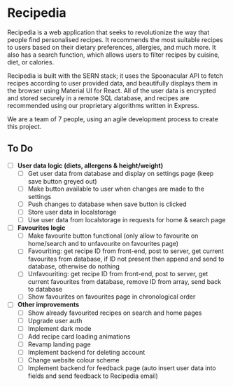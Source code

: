 # Recipedia

Recipedia is a web application that seeks to revolutionize the way that people find personalised recipes. It recommends the most suitable recipes to users based on their dietary preferences, allergies, and much more. It also has a search function, which allows users to filter recipes by cuisine, diet, or calories.

Recipedia is built with the SERN stack; it uses the Spoonacular API to fetch recipes according to user provided data, and beautifully displays them in the browser using Material UI for React. All of the user data is encrypted and stored securely in a remote SQL database, and recipes are recommended using our proprietary algorithms written in Express.

We are a team of 7 people, using an agile development process to create this project.

## To Do
- [ ] **User data logic (diets, allergens & height/weight)**
  - [ ] Get user data from database and display on settings page (keep save button greyed out)
  - [ ] Make button available to user when changes are made to the settings
  - [ ] Push changes to database when save button is clicked
  - [ ] Store user data in localstorage
  - [ ] Use user data from localstorage in requests for home & search page
- [ ] **Favourites logic**
  - [ ] Make favourite button functional (only allow to favourite on home/search and to unfavourite on favourites  page)
  - [ ] Favouriting: get recipe ID from front-end, post to server, get current favourites from database, if ID not present then append and send to database, otherwise do nothing
  - [ ] Unfavouriting: get recipe ID from front-end, post to server, get current favourites from database, remove ID from array, send back to database
  - [ ] Show favourites on favourites page in chronological order
- [ ] **Other improvements**
  - [ ] Show already favourited recipes on search and home pages
  - [ ] Upgrade user auth
  - [ ] Implement dark mode
  - [ ] Add recipe card loading animations
  - [ ] Revamp landing page
  - [ ] Implement backend for deleting account
  - [ ] Change website colour scheme
  - [ ] Implement backend for feedback page (auto insert user data into fields and send feedback to Recipedia email)
